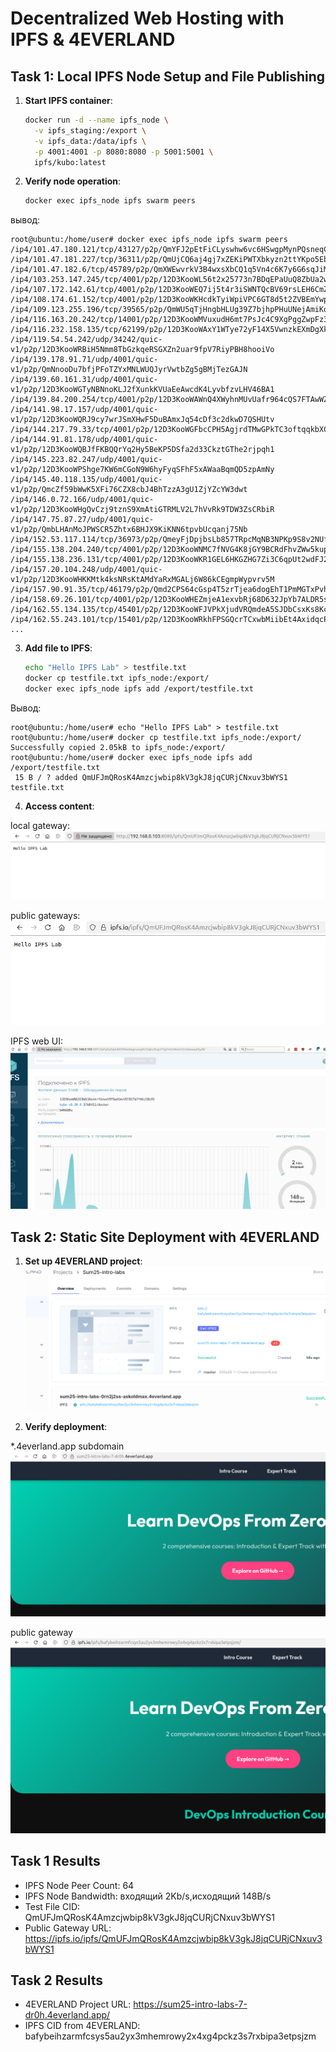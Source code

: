 # Decentralized Web Hosting with IPFS & 4EVERLAND

## Task 1: Local IPFS Node Setup and File Publishing

1. **Start IPFS container**:

   ```bash
   docker run -d --name ipfs_node \
     -v ipfs_staging:/export \
     -v ipfs_data:/data/ipfs \
     -p 4001:4001 -p 8080:8080 -p 5001:5001 \
     ipfs/kubo:latest
   ```

2. **Verify node operation**:

   ```bash
   docker exec ipfs_node ipfs swarm peers
   ```
вывод:
```
root@ubuntu:/home/user# docker exec ipfs_node ipfs swarm peers
/ip4/101.47.180.121/tcp/43127/p2p/QmYFJ2pEtFiCLyswhw6vc6HSwgpMynPQsneqCEFZ82vqwC
/ip4/101.47.181.227/tcp/36311/p2p/QmUjCQ6aj4gj7xZEKiPWTXbkyzn2ttYKpo5EbLX4X5jLgz
/ip4/101.47.182.6/tcp/45789/p2p/QmXWEwvrkV3B4wxsXbCQ1q5Vn4c6K7y6G6sqJiMNZ5DdT7
/ip4/103.253.147.245/tcp/4001/p2p/12D3KooWL56t2x25773n7BDqEPaUuQ8ZbUa2wMVSx9JLQdFn9Y2Y
/ip4/107.172.142.61/tcp/4001/p2p/12D3KooWEQ7ij5t4r3iSWNTQcBV69rsLEH6CmZVU3s61bjeBCLKQ
/ip4/108.174.61.152/tcp/4001/p2p/12D3KooWKHcdkTyiWpiVPC6GT8d5t2ZVBEmYwpvx63LutgyRpLnM
/ip4/109.123.255.196/tcp/39565/p2p/QmWU5qTjHngbHLUg39Z7bjhpPHuUNejAmiKoxEdzP3KNwD
/ip4/116.163.20.242/tcp/14001/p2p/12D3KooWMVuxudH6mt7PsJc4C9XgPggZwpFz3Q6J1gfUSQ4rxdHk
/ip4/116.232.158.135/tcp/62199/p2p/12D3KooWAxY1WTye72yF14X5VwnzkEXmDgXk5MsUds9sY1HLyboo
/ip4/119.54.54.242/udp/34242/quic-v1/p2p/12D3KooWRBiH5Nmm8TbGzkqeRSGXZn2uar9fpV7RiyPBH8hooiVo
/ip4/139.178.91.71/udp/4001/quic-v1/p2p/QmNnooDu7bfjPFoTZYxMNLWUQJyrVwtbZg5gBMjTezGAJN
/ip4/139.60.161.31/udp/4001/quic-v1/p2p/12D3KooWGTyNBNnoKLJ2fXunkKVUaEeAwcdK4LyvbfzvLHV46BA1
/ip4/139.84.200.254/tcp/4001/p2p/12D3KooWAWnQ4XWyhnMUvUafr964cQS7FTAwWZ9mVL2CQEb7XDbL
/ip4/141.98.17.157/udp/4001/quic-v1/p2p/12D3KooWQRJ9cy7wrJSmXHwF5DuBAmxJq54cDf3c2dkwD7QSHUtv
/ip4/144.217.79.33/tcp/4001/p2p/12D3KooWGFbcCPH5AgjrdTMwGPkTC3oftqqkbXCEQNgiaUBDHcBg
/ip4/144.91.81.178/udp/4001/quic-v1/p2p/12D3KooWQBJfFKBQQrYq2Hy5BeKP5DSfa2d33CkztGThe2rjpqh1
/ip4/145.223.82.247/udp/4001/quic-v1/p2p/12D3KooWPShge7KW6mCGoN9W6hyFyqSFhF5xAWaaBqmQD5zpAmNy
/ip4/145.40.118.135/udp/4001/quic-v1/p2p/QmcZf59bWwK5XFi76CZX8cbJ4BhTzzA3gU1ZjYZcYW3dwt
/ip4/146.0.72.166/udp/4001/quic-v1/p2p/12D3KooWHgQvCzj9tznS9XmAtiGTRMLV2L7hVvRk9TDW3ZsCRbiR
/ip4/147.75.87.27/udp/4001/quic-v1/p2p/QmbLHAnMoJPWSCR5Zhtx6BHJX9KiKNN6tpvbUcqanj75Nb
/ip4/152.53.117.114/tcp/36973/p2p/QmeyFjDpjbsLb857TRpcMqNB3NPKp9S8v2NUfMVbEQ8L3N
/ip4/155.138.204.240/tcp/4001/p2p/12D3KooWNMC7fNVG4K8jGY9BCRdFhvZWw5kupved1Aeeatf4H1n7
/ip4/155.138.236.131/tcp/4001/p2p/12D3KooWKR1GEL6HKGZHG7Zi3C6qpUt2wdFJ2wU1KwUidKrySzbd
/ip4/157.20.104.248/udp/4001/quic-v1/p2p/12D3KooWHKKMtk4ksNRsKtAMdYaRxMGALj6W86kCEgmpWypvrv5M
/ip4/157.90.91.35/tcp/46179/p2p/Qmd2CPS64cGsp4T5zrTjea6dogEhT1PmMGTxPvh3MRH74N
/ip4/158.69.26.101/tcp/4001/p2p/12D3KooWHEZmjeA1exvbRj68D632JpYb7ALDR5sPqYs5NhRZnQvZ
/ip4/162.55.134.135/tcp/45401/p2p/12D3KooWFJVPkXjudVRQmdeA5SJDbCsxKs8KcB2GDzrfb5YK6q1z
/ip4/162.55.243.101/tcp/15401/p2p/12D3KooWRkhFPSGQcrTCxwbMiibEt4AxidqcPv3HSoA5vw5zWqiU
...
```

3. **Add file to IPFS**:

   ```bash
   echo "Hello IPFS Lab" > testfile.txt
   docker cp testfile.txt ipfs_node:/export/
   docker exec ipfs_node ipfs add /export/testfile.txt
   ```
Вывод:
```
root@ubuntu:/home/user# echo "Hello IPFS Lab" > testfile.txt
root@ubuntu:/home/user# docker cp testfile.txt ipfs_node:/export/
Successfully copied 2.05kB to ipfs_node:/export/
root@ubuntu:/home/user# docker exec ipfs_node ipfs add /export/testfile.txt
 15 B / ? added QmUFJmQRosK4Amzcjwbip8kV3gkJ8jqCURjCNxuv3bWYS1 testfile.txt
```

4. **Access content**:  

local gateway:
![ipfs](/img/26.png)

public gateways:
![ipfs](/img/27.png)

IPFS web UI:
![ipfs](/img/28.png)


## Task 2: Static Site Deployment with 4EVERLAND


1. **Set up 4EVERLAND project**:  
![ipfs](/img/29.png)

2. **Verify deployment**:

*.4everland.app subdomain
![ipfs](/img/31.png)
  
public gateway
![ipfs](/img/30.png)



   ## Task 1 Results
   - IPFS Node Peer Count: 64
   - IPFS Node Bandwidth: входящий 2Kb/s,исходящий 148B/s
   - Test File CID: QmUFJmQRosK4Amzcjwbip8kV3gkJ8jqCURjCNxuv3bWYS1
   - Public Gateway URL: https://ipfs.io/ipfs/QmUFJmQRosK4Amzcjwbip8kV3gkJ8jqCURjCNxuv3bWYS1

   ## Task 2 Results
   - 4EVERLAND Project URL: https://sum25-intro-labs-7-dr0h.4everland.app/
   - IPFS CID from 4EVERLAND: bafybeihzarmfcsys5au2yx3mhemrowy2x4xg4pckz3s7rxbipa3etpsjzm

